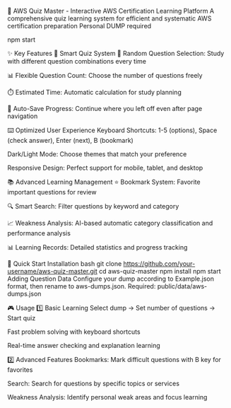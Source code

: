 🚀 AWS Quiz Master - Interactive AWS Certification Learning Platform
A comprehensive quiz learning system for efficient and systematic AWS certification preparation Personal DUMP required


npm start


✨ Key Features
🎯 Smart Quiz System
🎲 Random Question Selection: Study with different question combinations every time

📊 Flexible Question Count: Choose the number of questions freely

⏱️ Estimated Time: Automatic calculation for study planning

🔄 Auto-Save Progress: Continue where you left off even after page navigation

⌨️ Optimized User Experience
Keyboard Shortcuts: 1-5 (options), Space (check answer), Enter (next), B (bookmark)

Dark/Light Mode: Choose themes that match your preference

Responsive Design: Perfect support for mobile, tablet, and desktop

📚 Advanced Learning Management
⭐ Bookmark System: Favorite important questions for review

🔍 Smart Search: Filter questions by keyword and category

📈 Weakness Analysis: AI-based automatic category classification and performance analysis

📊 Learning Records: Detailed statistics and progress tracking

🚀 Quick Start
Installation
bash
git clone https://github.com/your-username/aws-quiz-master.git
cd aws-quiz-master
npm install
npm start
Adding Question Data
Configure your dump according to Example.json format, then rename to aws-dumps.json.
Required: public/data/aws-dumps.json

🎮 Usage
1️⃣ Basic Learning
Select dump → Set number of questions → Start quiz

Fast problem solving with keyboard shortcuts

Real-time answer checking and explanation learning

2️⃣ Advanced Features
Bookmarks: Mark difficult questions with B key for favorites

Search: Search for questions by specific topics or services

Weakness Analysis: Identify personal weak areas and focus learning

